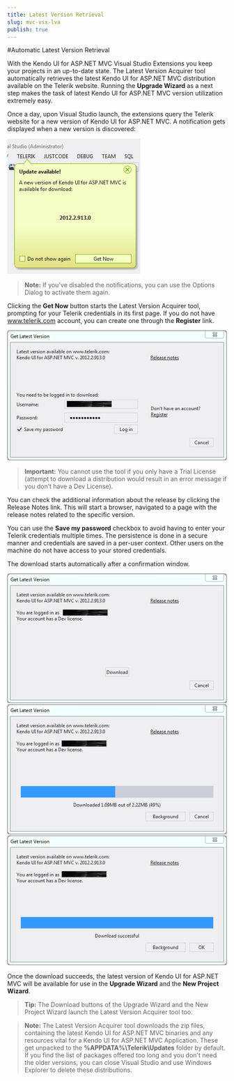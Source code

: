 ```yaml
---
title: Latest Version Retrieval
slug: mvc-vsx-lva
publish: true
---
```


#Automatic Latest Version Retrieval

With the Kendo UI for ASP.NET MVC Visual Studio Extensions you keep your projects in an up-to-date state. The Latest Version Acquirer tool automatically retrieves the latest Kendo UI for ASP.NET MVC distribution available on the Telerik website. Running the **Upgrade Wizard** as a next step makes the task of latest Kendo UI for ASP.NET MVC version utilization extremely easy.

Once a day, upon Visual Studio launch, the extensions query the Telerik website for a new version of Kendo UI for ASP.NET MVC. A notification gets displayed when a new version is discovered:

![Notification](images/notification.png)
 
> **Note:**
If you've disabled the notifications, you can use the Options Dialog to activate them again.

Clicking the **Get Now** button starts the Latest Version Acquirer tool, prompting for your Telerik credentials in its first page. If you do not have www.telerik.com account, you can create one through the **Register** link.
 
![Get latest version](images/lva1.png)

>**Important:**
You cannot use the tool if you only have a Trial License (attempt to download a distribution would result in an error message if you don’t have a Dev License).

You can check the additional information about the release by clicking the Release Notes link. This will start a browser, navigated to a page with the release notes related to the specific version.

You can use the **Save my password** checkbox to avoid having to enter your Telerik credentials multiple times. The persistence is done in a secure manner and credentials are saved in a per-user context. Other users on the machine do not have access to your stored credentials.

The download starts automatically after a confirmation window.
 
![Get latest version](images/lva2.png)
![Get latest version](images/lva3.png)
![Get latest version](images/lva4.png)
 
Once the download succeeds, the latest version of Kendo UI for ASP.NET MVC will be available for use in the **Upgrade Wizard** and the **New Project Wizard**.

>**Tip:**
The Download buttons of the Upgrade Wizard and the New Project Wizard launch the Latest Version Acquirer tool too.

>**Note:**
The Latest Version Acquirer tool downloads the zip files, containing the latest Kendo UI for ASP.NET MVC binaries and any resources vital for a Kendo UI for ASP.NET MVC Application. These get unpacked to the **%APPDATA%\Telerik\Updates** folder by default.
If you find the list of packages offered too long and you don't need the older versions, you can close Visual Studio and use Windows Explorer to delete these distributions.
 
